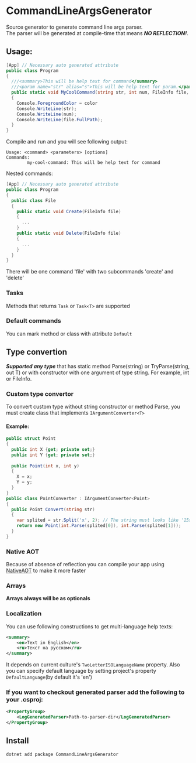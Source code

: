 # CommandLineArgsGenerator
Source generator to generate command line args parser.   
The parser will be generated at compile-time that means ***NO REFLECTION!***.
## Usage:
```cs
[App] // Necessary auto generated attribute
public class Program
{
  ///<summary>This will be help text for command</summary>
  ///<param name="str" alias="s">This will be help text for param.</param>
  public static void MyCoolCommand(string str, int num, FileInfo file, /* color is optional parameter */ ConsoleColor color = ConsoleColor.Grey)
  {
    Console.ForegroundColor = color
    Console.WriteLine(str);
    Console.WriteLine(num);
    Console.WriteLine(file.FullPath);
  }
}
```
Compile and run and you will see following output:
```
Usage: <command> <parameters> [options]
Commands:
        my-cool-command: This will be help text for command
```
Nested commands:
```cs
[App] // Necessary auto generated attribute
public class Program
{
  public class File 
  {
    public static void Create(FileInfo file)
    {
      ...
    }
    public static void Delete(FileInfo file)
    {
      ...
    }
  }
}
```
There will be one command 'file' with two subcommands 'create' and 'delete'
### Tasks
Methods that returns `Task` or `Task<T>` are supported
### Default commands
You can mark method or class with attribute `Default`
## Type convertion
***Supported any type*** that has static method Parse(string) or TryParse(string, out T) or with constructor with one argument of type string.
For example, int or FileInfo.
### Custom type convertor
To convert custom type without string constructor or method Parse, you must create class that implements `IArgumentConverter<T>`
#### Example:
```cs
public struct Point
{
  public int X {get; private set;}
  public int Y {get; private set;}
  
  public Point(int x, int y)
  {
    X = x;
    Y = y;
  }
}
public class PointConverter : IArgumentConverter<Point> 
{
  public Point Convert(string str)
  {
    var splited = str.Split('x', 2); // The string must looks like '15x25'
    return new Point(int.Parse(splited[0]), int.Parse(splited[1])); 
  }
}
```
### Native AOT
Because of absence of reflection you can compile your app using [NativeAOT](https://github.com/dotnet/runtimelab/tree/feature/NativeAOT/) to make it more faster
### Arrays
**Arrays always will be as optionals**
### Localization
You can use following constructions to get multi-language help texts:
```xml
<summary>
    <en>Text in English</en>
    <ru>Текст на русском</ru>
</summary>
```
It depends on current culture's `TwoLetterISOLanguageName` property.
Also you can specify default language by setting project's property `DefaultLanguage`(by default it's 'en')
### If you want to checkout generated parser add the following to your .csproj:
```xml
<PropertyGroup>
    <LogGeneratedParser>Path-to-parser-dir</LogGeneratedParser>
</PropertyGroup>
``` 
## Install
```
dotnet add package CommandLineArgsGenerator
```
